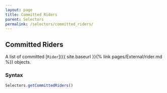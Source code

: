 ```yaml
---
layout: page
title: Committed Riders
parent: Selectors
permalink: /selectors/committed_riders/
---
```


## Committed Riders

A list of committed [`Rider`]({{ site.baseurl }}{% link pages/External/rider.md %}) objects.

### Syntax

```js
Selectors.getCommittedRiders()
```
